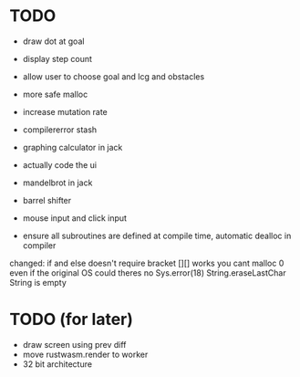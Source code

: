 # TODO

* draw dot at goal
* display step count
* allow user to choose goal and lcg and obstacles
* more safe malloc
* increase mutation rate

* compilererror stash
* graphing calculator in jack
* actually code the ui
* mandelbrot in jack
* barrel shifter
* mouse input and click input
* ensure all subroutines are defined at compile time, automatic dealloc in compiler

changed:
if and else doesn't require bracket
[][] works
you cant malloc 0 even if the original OS could
theres no Sys.error(18) String.eraseLastChar String is empty


# TODO (for later)
* draw screen using prev diff
* move rustwasm.render to worker
* 32 bit architecture